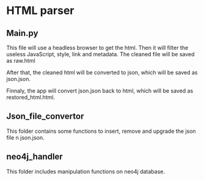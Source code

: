 # HTML parser

## Main.py

This file will use a headless browser to get the html. Then it will filter the useless JavaScript, style, link and metadata. The cleaned file will be saved as raw.html

After that, the cleaned html will be converted to json, which will be saved as json.json.

Finnaly, the app will convert json.json back to html, which will be saved as restored_html.html.

## Json_file_convertor

This folder contains some functions to insert, remove and upgrade the json file n json.json.

## neo4j_handler

This folder includes manipulation functions on neo4j database. 
